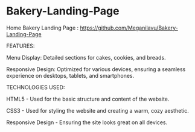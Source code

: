 # Bakery-Landing-Page
Home Bakery Landing Page : https://github.com/Meganilavu/Bakery-Landing-Page

FEATURES:

Menu Display: Detailed sections for cakes, cookies, and breads.

Responsive Design: Optimized for various devices, ensuring a seamless experience on desktops, tablets, and smartphones.

TECHNOLOGIES USED:

  HTML5 - Used for the basic structure and content of the website. 
  
  CSS3 - Used for styling the website and creating a warm, cozy aesthetic. 
  
  Responsive Design - Ensuring the site looks great on all devices.

